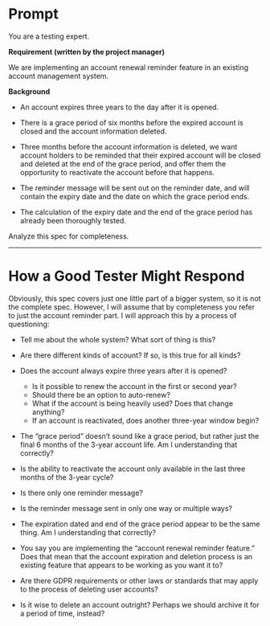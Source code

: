 # Prompt

You are a testing expert.

**Requirement (written by the project manager)**

We are implementing an account renewal reminder feature in an existing account management system.

**Background**

- An account expires three years to the day after it is opened.

- There is a grace period of six months before the expired account is closed and the account information deleted.

- Three months before the account information is deleted, we want account holders to be reminded that their expired account will be closed and deleted at the end of the grace period, and offer them the opportunity to reactivate the account before that happens.

- The reminder message will be sent out on the reminder date, and will contain the expiry date and the date on which the grace period ends.

- The calculation of the expiry date and the end of the grace period has already been thoroughly tested.

Analyze this spec for completeness.

----



# How a Good Tester Might Respond

Obviously, this spec covers just one little part of a bigger system, so it is not the complete spec. However, I will assume that by completeness you refer to just the account reminder part. I will approach this by a process of questioning:

- Tell me about the whole system? What sort of thing is this?

- Are there different kinds of account? If so, is this true for all kinds?

- Does the account always expire three years after it is opened?
  - Is it possible to renew the account in the first or second year?
  - Should there be an option to auto-renew?
  - What if the account is being heavily used? Does that change anything?
  - If an account is reactivated, does another three-year window begin?

- The “grace period” doesn’t sound like a grace period, but rather just the final 6 months of the 3-year account life. Am I understanding that correctly?

- Is the ability to reactivate the account only available in the last three months of the 3-year cycle?

- Is there only one reminder message?

- Is the reminder message sent in only one way or multiple ways?

- The expiration dated and end of the grace period appear to be the same thing. Am I understanding that correctly?

- You say you are implementing the “account renewal reminder feature.” Does that mean that the account expiration and deletion process is an existing feature that appears to be working as you want it to?

- Are there GDPR requirements or other laws or standards that may apply to the process of deleting user accounts?

- Is it wise to delete an account outright? Perhaps we should archive it for a period of time, instead?